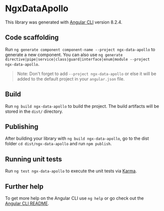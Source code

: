 # NgxDataApollo

This library was generated with [Angular CLI](https://github.com/angular/angular-cli) version 8.2.4.

## Code scaffolding

Run `ng generate component component-name --project ngx-data-apollo` to generate a new component. You can also use `ng generate directive|pipe|service|class|guard|interface|enum|module --project ngx-data-apollo`.
> Note: Don't forget to add `--project ngx-data-apollo` or else it will be added to the default project in your `angular.json` file. 

## Build

Run `ng build ngx-data-apollo` to build the project. The build artifacts will be stored in the `dist/` directory.

## Publishing

After building your library with `ng build ngx-data-apollo`, go to the dist folder `cd dist/ngx-data-apollo` and run `npm publish`.

## Running unit tests

Run `ng test ngx-data-apollo` to execute the unit tests via [Karma](https://karma-runner.github.io).

## Further help

To get more help on the Angular CLI use `ng help` or go check out the [Angular CLI README](https://github.com/angular/angular-cli/blob/master/README.md).
